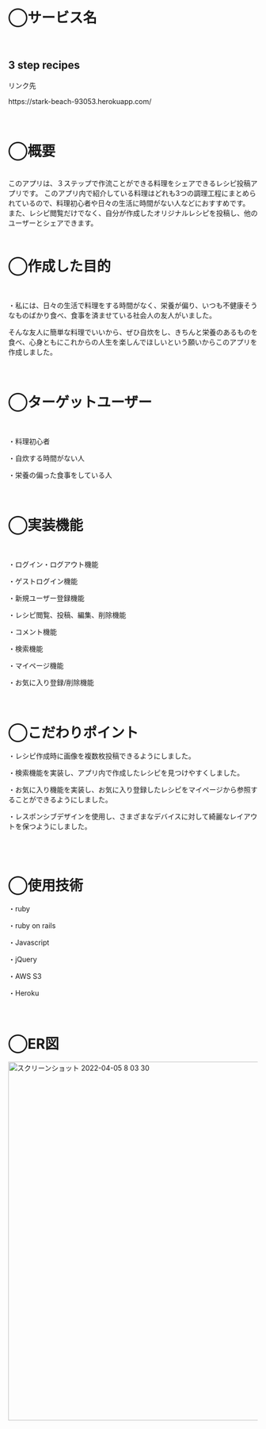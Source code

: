 <h1>◯サービス名</h1>
<br>
<h2>3 step recipes</h2>
<p>リンク先</p>
<p>https://stark-beach-93053.herokuapp.com/</p>
<br>
<h1>◯概要</h1>
<br>
  このアプリは、３ステップで作流ことができる料理をシェアできるレシピ投稿アプリです。
このアプリ内で紹介している料理はどれも3つの調理工程にまとめられているので、料理初心者や日々の生活に時間がない人などにおすすめです。
また、レシピ閲覧だけでなく、自分が作成したオリジナルレシピを投稿し、他のユーザーとシェアできます。
<br>
<br>
<h1>◯作成した目的</h1>
<br>
<p>・私には、日々の生活で料理をする時間がなく、栄養が偏り、いつも不健康そうなものばかり食べ、食事を済ませている社会人の友人がいました。</p>
<p>そんな友人に簡単な料理でいいから、ぜひ自炊をし、きちんと栄養のあるものを食べ、心身ともにこれからの人生を楽しんでほしいという願いからこのアプリを作成しました。
</p>
<br>
<h1>◯ターゲットユーザー</h1>
<br>
<p>・料理初心者</p>
<p>・自炊する時間がない人</p>
<p>・栄養の偏った食事をしている人</p>
<br>
<h1>◯実装機能</h1>
<br>
<p>・ログイン・ログアウト機能</p>
<p>・ゲストログイン機能</p>
<p>・新規ユーザー登録機能</p>
<p>・レシピ閲覧、投稿、編集、削除機能</p>
<p>・コメント機能</p>
<p>・検索機能</p>
<p>・マイページ機能</p>
<p>・お気に入り登録/削除機能</p>
<br>
<h1>◯こだわりポイント</h1>
<p>・レシピ作成時に画像を複数枚投稿できるようにしました。</p>
<p>・検索機能を実装し、アプリ内で作成したレシピを見つけやすくしました。</p>
<p>・お気に入り機能を実装し、お気に入り登録したレシピをマイページから参照することができるようにしました。</p>
<p>・レスポンシブデザインを使用し、さまざまなデバイスに対して綺麗なレイアウトを保つようにしました。</p>
<br>
<br>
<h1>◯使用技術</h1>
<p>・ruby</p>
<p>・ruby on rails</p>
<p>・Javascript</p>
<p>・jQuery</p>
<p>・AWS S3</p>
<p>・Heroku</p>
<br>
<h1>◯ER図</h1>
<div>
<img width="723" alt="スクリーンショット 2022-04-05 8 03 30" src="https://user-images.githubusercontent.com/79039664/161646450-96766e24-65dc-4317-8852-3d8a1d2044b2.png">
</div>
